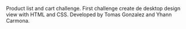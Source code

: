 Product list and cart challenge.
First challenge create de desktop design view with HTML and CSS.
Developed by Tomas Gonzalez and Yhann Carmona.